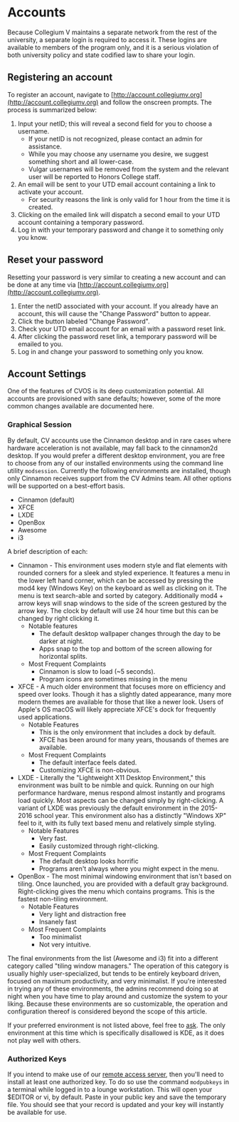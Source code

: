 # Accounts

Because Collegium V maintains a separate network from the rest of the university, a separate login is required to access it.  These logins are available to members of the program only, and it is a serious violation of both university policy and state codified law to share your login.

## Registering an account

To register an account, navigate to [http://account.collegiumv.org](http://account.collegiumv.org) and follow the onscreen prompts.  The process is summarized below:

1. Input your netID; this will reveal a second field for you to choose a username.
    * If your netID is not recognized, please contact an admin for assistance.
    * While you may choose any username you desire, we suggest something short and all lower-case.
    * Vulgar usernames will be removed from the system and the relevant user will be reported to Honors College staff.
2. An email will be sent to your UTD email account containing a link to activate your account.
    * For security reasons the link is only valid for 1 hour from the time it is created.
3. Clicking on the emailed link will dispatch a second email to your UTD account containing a temporary password.
4. Log in with your temporary password and change it to something only you know.

## Reset your password

Resetting your password is very similar to creating a new account and can be done at any time via [http://account.collegiumv.org](http://account.collegiumv.org).

1. Enter the netID associated with your account.  If you already have an account, this will cause the "Change Password" button to appear.
2. Click the button labeled "Change Password".
3. Check your UTD email account for an email with a password reset link.
4. After clicking the password reset link, a temporary password will be emailed to you.
5. Log in and change your password to something only you know.

## Account Settings

One of the features of CVOS is its deep customization potential.  All accounts are provisioned with sane defaults; however, some of the more common changes available are documented here.

### Graphical Session

By default, CV accounts use the Cinnamon desktop and in rare cases where hardware acceleration is not available, may fall back to the cinnamon2d desktop.  If you would prefer a different desktop environment, you are free to choose from any of our installed environments using the command line utility `modsession`.  Currently the following environments are installed, though only Cinnamon receives support from the CV Admins team.  All other options will be supported on a best-effort basis.

* Cinnamon (default)
* XFCE
* LXDE
* OpenBox
* Awesome
* i3

A brief description of each:

* Cinnamon - This environment uses modern style and flat elements with rounded corners for a sleek and styled experience.  It features a menu in the lower left hand corner, which can be accessed by pressing the mod4 key (Windows Key) on the keyboard as well as clicking on it.  The menu is text search-able and sorted by category.  Additionally mod4 + arrow keys will snap windows to the side of the screen gestured by the arrow key.  The clock by default will use 24 hour time but this can be changed by right clicking it.
    * Notable features
        * The default desktop wallpaper changes through the day to be darker at night.
        * Apps snap to the top and bottom of the screen allowing for horizontal splits.
    * Most Frequent Complaints
        * Cinnamon is slow to load (~5 seconds).
        * Program icons are sometimes missing in the menu
* XFCE - A much older environment that focuses more on efficiency and speed over looks.  Though it has a slightly dated appearance, many more modern themes are available for those that like a newer look. Users of Apple's OS macOS will likely appreciate XFCE's dock for frequently used applications.
    * Notable Features
        * This is the only environment that includes a dock by default.
        * XFCE has been around for many years, thousands of themes are available.
    * Most Frequent Complaints
        * The default interface feels dated.
        * Customizing XFCE is non-obvious.
* LXDE - Literally the "Lightweight X11 Desktop Environment," this environment was built to be nimble and quick.  Running on our high performance hardware, menus respond almost instantly and programs load quickly.  Most aspects can be changed simply by right-clicking.  A variant of LXDE was previously the default environment in the 2015-2016 school year.  This environment also has a distinctly "Windows XP" feel to it, with its fully text based menu and relatively simple styling.
    * Notable Features
        * Very fast.
        * Easily customized through right-clicking.
    * Most Frequent Complaints
        * The default desktop looks horrific
        * Programs aren't always where you might expect in the menu.
* OpenBox - The most minimal windowing environment that isn't based on tiling.  Once launched, you are provided with a default gray background.  Right-clicking gives the menu which contains programs.  This is the fastest non-tiling environment.
    * Notable Features
        * Very light and distraction free
        * Insanely fast
    * Most Frequent Complaints
        * Too minimalist
        * Not very intuitive.

The final environments from the list (Awesome and i3) fit into a different category called "tiling window managers."  The operation of this category is usually highly user-specialized, but tends to be entirely keyboard driven, focused on maximum productivity, and very minimalist.  If you're interested in trying any of these environments, the admins recommend doing so at night when you have time to play around and customize the system to your liking.  Because these environments are so customizable, the operation and configuration thereof is considered beyond the scope of this article.

If your preferred environment is not listed above, feel free to [ask](bugs-and-features.md#feature-requests).  The only environment at this time which is specifically disallowed is KDE, as it does not play well with others.

### Authorized Keys

If you intend to make use of our [remote access server](aux-services.md#irc-idle-host), then you'll need to install at least one authorized key.  To do so use the command `modpubkeys` in a terminal while logged in to a lounge workstation.  This will open your $EDITOR or vi, by default.  Paste in your public key and save the temporary file.  You should see that your record is updated and your key will instantly be available for use.
